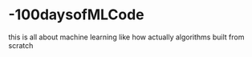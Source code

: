 # -100daysofMLCode
this is all about machine learning like how actually algorithms built from scratch
